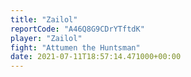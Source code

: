 ```yaml
---
title: "Zailol"
reportCode: "A46Q8G9CDrYTftdK"
player: "Zailol"
fight: "Attumen the Huntsman"
date: 2021-07-11T18:57:14.471000+00:00
---
```

